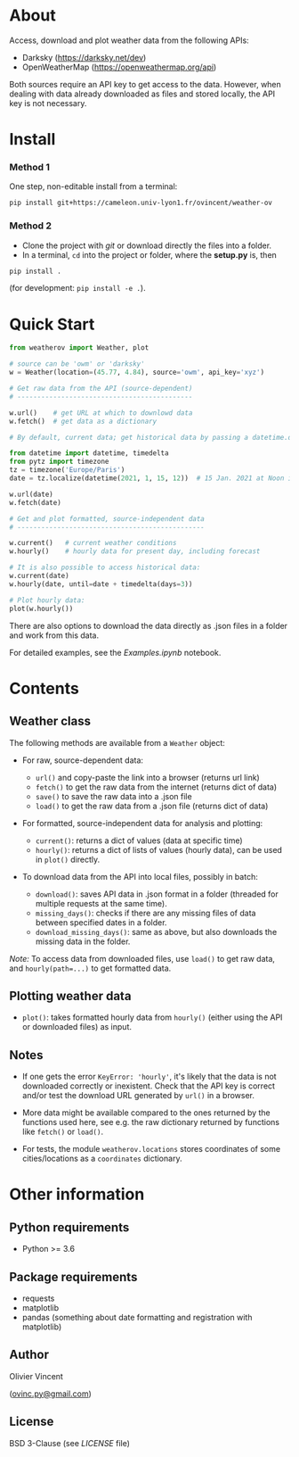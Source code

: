 # About

Access, download and plot weather data from the following APIs:
- Darksky (https://darksky.net/dev)
- OpenWeatherMap (https://openweathermap.org/api)

Both sources require an API key to get access to the data. However, when dealing with data already downloaded as files and stored locally, the API key is not necessary.

# Install

### Method 1

One step, non-editable install from a terminal:
```bash
pip install git+https://cameleon.univ-lyon1.fr/ovincent/weather-ov
```

### Method 2


- Clone the project with *git* or download directly the files into a folder.
- In a terminal, `cd` into the project or folder, where the __setup.py__ is, then
```bash
pip install .
```
(for development: `pip install -e .`).

# Quick Start

```python
from weatherov import Weather, plot

# source can be 'owm' or 'darksky'
w = Weather(location=(45.77, 4.84), source='owm', api_key='xyz')

# Get raw data from the API (source-dependent)
# --------------------------------------------

w.url()    # get URL at which to downlowd data
w.fetch()  # get data as a dictionary

# By default, current data; get historical data by passing a datetime.datetime:

from datetime import datetime, timedelta
from pytz import timezone
tz = timezone('Europe/Paris')
date = tz.localize(datetime(2021, 1, 15, 12))  # 15 Jan. 2021 at Noon in Paris timezone

w.url(date)
w.fetch(date)

# Get and plot formatted, source-independent data
# -----------------------------------------------

w.current()   # current weather conditions
w.hourly()    # hourly data for present day, including forecast

# It is also possible to access historical data:
w.current(date)
w.hourly(date, until=date + timedelta(days=3))

# Plot hourly data:
plot(w.hourly())
```

There are also options to download the data directly as .json files in a folder and work from this data.

For detailed examples, see the *Examples.ipynb* notebook.


# Contents


## Weather class

The following methods are available from a `Weather` object:

- For raw, source-dependent data:
    - `url()` and copy-paste the link into a browser (returns url link)
    - `fetch()` to get the raw data from the internet (returns dict of data)
    - `save()` to save the raw data into a .json file
    - `load()` to get the raw data from a .json file (returns dict of data)

- For formatted, source-independent data for analysis and plotting:
    - `current()`: returns a dict of values (data at specific time)
    - `hourly()`: returns a dict of lists of values (hourly data), can be used in `plot()` directly.

- To download data from the API into local files, possibly in batch:
    - `download()`: saves API data in .json format in a folder (threaded for multiple requests at the same time).
    - `missing_days()`: checks if there are any missing files of data between specified dates in a folder.
    - `download_missing_days()`: same as above, but also downloads the missing data in the folder.

*Note:* To access data from downloaded files, use `load()` to get raw data, and `hourly(path=...)` to get formatted data.

## Plotting weather data

- `plot()`: takes formatted hourly data from `hourly()` (either using the API or downloaded files) as input.

## Notes

- If one gets the error `KeyError: 'hourly'`, it's likely that the data is not
downloaded correctly or inexistent. Check that the API key is correct and/or
test the download URL generated by `url()` in a browser.

- More data might be available compared to the ones returned by the functions
used here, see e.g. the raw dictionary returned by functions like `fetch()` or `load()`.

- For tests, the module `weatherov.locations` stores coordinates of some cities/locations as a `coordinates` dictionary.


# Other information

## Python requirements

- Python >= 3.6

## Package requirements

- requests
- matplotlib
- pandas (something about date formatting and registration with matplotlib)

## Author

Olivier Vincent

(ovinc.py@gmail.com)

## License

BSD 3-Clause (see *LICENSE* file)
